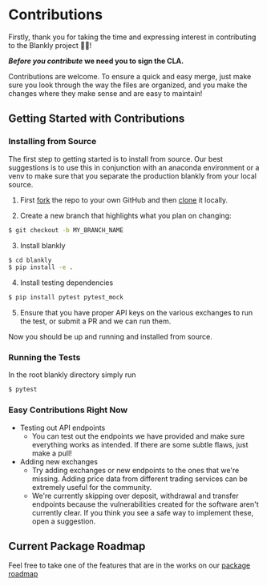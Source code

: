 # Contributions

Firstly, thank you for taking the time and expressing interest in contributing to the Blankly project 🎉🎉!

**_Before you contribute_ we need you to sign the CLA.**

Contributions are welcome. To ensure a quick and easy merge, just make sure you look through the way the files are
organized, and you make the changes where they make sense and are easy to maintain!

## Getting Started with Contributions

### Installing from Source

The first step to getting started is to install from source. Our best suggestions is to use this in conjunction with an anaconda environment or a venv to make sure that you separate the production blankly from your local source.

1. First [fork](https://help.github.com/articles/fork-a-repo/) the repo to your own GitHub and then [clone](https://help.github.com/articles/cloning-a-repository/) it locally.

2. Create a new branch that highlights what you plan on changing:
```bash
$ git checkout -b MY_BRANCH_NAME
```

3. Install blankly
```bash
$ cd blankly
$ pip install -e .
```
4. Install testing dependencies
```bash
$ pip install pytest pytest_mock
```
5. Ensure that you have proper API keys on the various exchanges to run the test, or submit a PR and we can run them.

Now you should be up and running and installed from source.

### Running the Tests

In the root blankly directory simply run
```bash
$ pytest
```

### Easy Contributions Right Now

- Testing out API endpoints
  - You can test out the endpoints we have provided and make sure everything works as intended. If there are some
    subtle flaws, just make a pull!
- Adding new exchanges
  - Try adding exchanges or new endpoints to the ones that we're missing. Adding price data from different trading
    services can be extremely useful for the community.
  - We're currently skipping over deposit, withdrawal and transfer endpoints because the vulnerabilities created
    for the software aren't currently clear. If you think you see a safe way to implement these, open a suggestion.


## Current Package Roadmap

Feel free to take one of the features that are in the works on our [package roadmap](https://blankly.notion.site/a07253df7aa540a881be77dc9934a7fb?v=a8f21c42ef43453bb5dbb471ec939912)